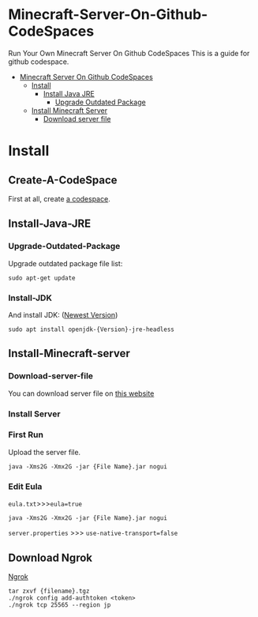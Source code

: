 # Minecraft-Server-On-Github-CodeSpaces
Run Your Own Minecraft Server On Github CodeSpaces
This is a guide for github codespace.

- [Minecraft Server On Github CodeSpaces](#Minecraft-Server-On-Github-CodeSpaces)
  - [Install](#install)
    - [Install Java JRE](##Install-Java-JRE)
      - [Upgrade Outdated Package](###Upgrade-Outdated-Package)
  - [Install Minecraft Server](##Install-Minecraft-Server)
      - [Download server file](###Download-server-file)

# Install

## Create-A-CodeSpace
First at all, create [a codespace](https://docs.github.com/en/codespaces/developing-in-a-codespace/creating-a-codespace-for-a-repository).

## Install-Java-JRE

### Upgrade-Outdated-Package
Upgrade outdated package file list:
```
sudo apt-get update
```

### Install-JDK
And install JDK: ([Newest Version](https://www.oracle.com/tw/java/technologies/downloads/))
```
sudo apt install openjdk-{Version}-jre-headless
```

## Install-Minecraft-server

### Download-server-file
You can download server file on [this website](https://mcversions.net/)

### Install Server

### First Run
Upload the server file.
```
java -Xms2G -Xmx2G -jar {File Name}.jar nogui
```

### Edit Eula
```eula.txt```>>>```eula=true```
```
java -Xms2G -Xmx2G -jar {File Name}.jar nogui
```
```server.properties``` >>> ```use-native-transport=false```


## Download Ngrok
[Ngrok](https://dashboard.ngrok.com/get-started/setup)
```
tar zxvf {filename}.tgz
./ngrok config add-authtoken <token>
./ngrok tcp 25565 --region jp
```
